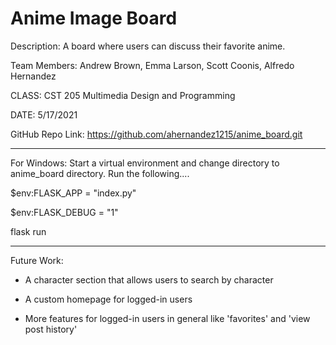 <h1>Anime Image Board</h1>

Description: A board where users can discuss their favorite anime.

Team Members: Andrew Brown, Emma Larson, Scott Coonis, Alfredo Hernandez

CLASS: CST 205 Multimedia Design and Programming

DATE: 5/17/2021

GitHub Repo Link: https://github.com/ahernandez1215/anime_board.git

-------------------------

For Windows: Start a virtual environment and change directory to anime_board directory.
Run the following....

$env:FLASK_APP = "index.py"

$env:FLASK_DEBUG = "1"

flask run

-------------------------

Future Work:

- A character section that allows users to search by character

- A custom homepage for logged-in users

- More features for logged-in users in general like 'favorites' and 'view post history'
